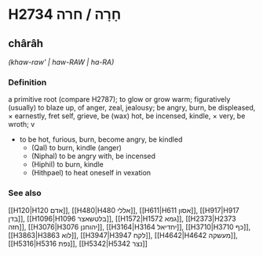 # H2734 חָרָה / חרה

## chârâh

_(khaw-raw' | haw-RAW | ha-RA)_

### Definition

a primitive root (compare H2787); to glow or grow warm; figuratively (usually) to blaze up, of anger, zeal, jealousy; be angry, burn, be displeased, × earnestly, fret self, grieve, be (wax) hot, be incensed, kindle, × very, be wroth; v

- to be hot, furious, burn, become angry, be kindled
  - (Qal) to burn, kindle (anger)
  - (Niphal) to be angry with, be incensed
  - (Hiphil) to burn, kindle
  - (Hithpael) to heat oneself in vexation

### See also

[[H120|H120 אדם]], [[H480|H480 אללי]], [[H611|H611 אסון]], [[H917|H917 בדן]], [[H1096|H1096 בלטשאצר]], [[H1572|H1572 גמא]], [[H2373|H2373 חזה]], [[H3076|H3076 יהוחנן]], [[H3164|H3164 יחדיאל]], [[H3710|H3710 כף]], [[H3863|H3863 לוא]], [[H3947|H3947 לקח]], [[H4642|H4642 מעשקה]], [[H5316|H5316 נפת]], [[H5342|H5342 נצר]]
